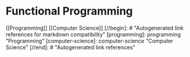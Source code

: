 # Functional Programming

[[Programming]] [[Computer Science]]
[//begin]: # "Autogenerated link references for markdown compatibility"
[programming]: programming "Programming"
[computer-science]: computer-science "Computer Science"
[//end]: # "Autogenerated link references"